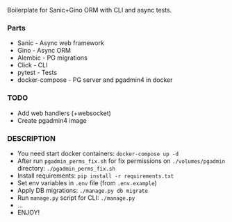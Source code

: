 Boilerplate for Sanic+Gino ORM with CLI and async tests.

### Parts ###
 * Sanic - Async web framework
 * Gino - Async ORM
 * Alembic - PG migrations
 * Click - CLI
 * pytest - Tests
 * docker-compose - PG server and pgadmin4 in docker


### TODO ###
 * Add web handlers (+websocket)
 * Create pgadmin4 image
 
### DESCRIPTION ###

* You need start docker containers:
`docker-compose up -d`
* After run `pgadmin_perms_fix.sh` for fix permissions on `./volumes/pgadmin` directory:
`./pgadmin_perms_fix.sh`
* Install requirements:
`pip install -r requirements.txt`
* Set env variables in `.env` file (from `.env.example`)
* Apply DB migrations:
`./manage.py db migrate`
* Run `manage.py` script for CLI:
`./manage.py`
* ...
* ENJOY!